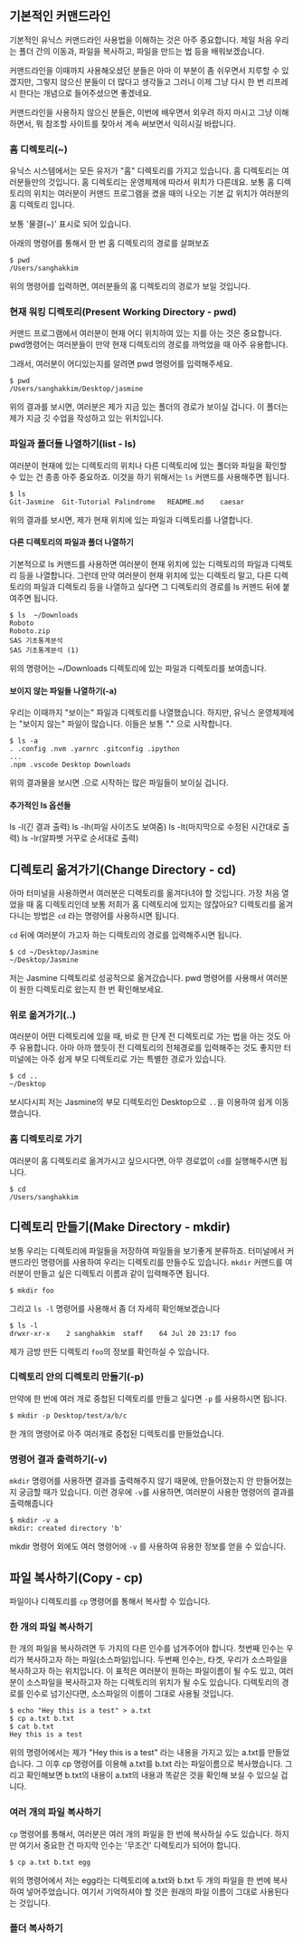 ## 기본적인 커맨드라인

기본적인 유닉스 커맨드라인 사용법을 이해하는 것은 아주 중요합니다.
제일 처음 우리는 폴더 간의 이동과, 파일을 복사하고, 파일을 만드는 법 등을 배워보겠습니다.

커맨드라인을 이때까지 사용해오셨던 분들은 아마 이 부분이 좀 쉬우면서 지루할 수 있겠지만,
그렇지 않으신 분들이 더 많다고 생각들고 그러니 이제 그냥 다시 한 번 리프레시 한다는 개념으로
들어주셨으면 좋겠네요.

커맨드라인을 사용하지 않으신 분들은, 이번에 배우면서 외우려 하지 마시고 그냥 이해하면서,
뭐 참조할 사이트를 찾아서 계속 써보면서 익히시길 바랍니다.

### 홈 디렉토리(~)

유닉스 시스템에서는 모든 유저가 "홈" 디렉토리를 가지고 있습니다. 홈 디렉토리는
여러분들만의 것입니다. 홈 디렉토리는 운영체제에 따라서 위치가 다른데요. 보통 홈 디렉토리의 위치는
여러분이 커맨드 프로그램을 켰을 때의 나오는 기본 값 위치가 여러분의 홈 디렉토리 입니다.

보통 '물결(~)' 표시로 되어 있습니다.

아래의 명령어를 통해서 한 번 홈 디렉토리의 경로를 살펴보죠

```shell
$ pwd
/Users/sanghakkim
```

위의 명령어를 입력하면, 여러분들의 홈 디렉토리의 경로가 보일 것입니다.

### 현재 워킹 디렉토리(Present Working Directory - pwd)

커맨드 프로그램에서 여러분이 현재 어디 위치하여 있는 지를 아는 것은 중요합니다. pwd명령어는 여러분들이
만약 현재 디렉토리의 경로를 까먹었을 때 아주 유용합니다.

그래서, 여러분이 어디있는지를 알려면 pwd 명령어를 입력해주세요.

```shell
$ pwd
/Users/sanghakkim/Desktop/jasmine
```

위의 결과를 보시면, 여러분은 제가 지금 있는 폴더의 경로가 보이실 겁니다. 이 폴더는 제가 지금 깃 수업을
작성하고 있는 위치입니다. 

### 파일과 폴더들 나열하기(list - ls)

여러분이 현재에 있는 디렉토리의 위치나 다른 디렉토리에 있는 폴더와 파일을 확인할 수 있는 건 종종 아주 중요하죠. 이것을 하기 위해서는 `ls` 커맨드를 사용해주면 됩니다.

```shell
$ ls
Git-Jasmine  Git-Tutorial Palindrome   README.md    caesar
```

위의 결과를 보시면, 제가 현재 위치에 있는 파일과 디렉토리를 나열합니다.

#### 다른 디렉토리의 파일과 폴더 나열하기

기본적으로 ls 커맨드를 사용하면 여러분이 현재 위치에 있는 디렉토리의 파일과 디렉토리 등을 나열합니다. 그런데 만약 여러분이 현재 위치에 있는 디렉토리 말고, 다른 디렉토리의 파일과 디렉토리 등을 나열하고 싶다면 그 디렉토리의 경로를 ls 커맨드 뒤에 붙여주면 됩니다.

```shell
$ ls  ~/Downloads
Roboto
Roboto.zip
SAS 기초통계분석
SAS 기초통계분석 (1)
```

위의 명령어는 ~/Downloads 디렉토리에 있는 파일과 디렉토리를 보여줍니다.

#### 보이지 않는 파일들 나열하기(-a)

우리는 이때까지 "보이는" 파일과 디렉토리를 나열했습니다. 하지만, 유닉스 운영체제에는 "보이지 않는" 파일이 많습니다. 이들은 보통 "." 으로 시작합니다.

```shell
$ ls -a
. .config .nvm .yarnrc .gitconfig .ipython 
...
.npm .vscode Desktop Downloads
```

위의 결과물을 보시면 .으로 시작하는 많은 파일들이 보이실 겁니다.

#### 추가적인 ls 옵션들

ls -l(긴 결과 출력)
ls -lh(파일 사이즈도 보여줌)
ls -lt(마지막으로 수정된 시간대로 출력)
ls -lr(알파벳 거꾸로 순서대로 출력)

## 디렉토리 옮겨가기(Change Directory - cd)

아마 터미널을 사용하면서 여러분은 디렉토리를 옮겨다녀야 할 것입니다. 가장 처음 열었을 때 홈 디렉토리인데 보통 저희가 홈 디렉토리에 있지는 않잖아요? 디렉토리를 옮겨다니는 방법은 `cd` 라는 명령어를 사용하시면 됩니다.

`cd` 뒤에 여러분이 가고자 하는 디렉토리의 경로를 입력해주시면 됩니다.

```shell
$ cd ~/Desktop/Jasmine
~/Desktop/Jasmine
```

저는 Jasmine 디렉토리로 성공적으로 옮겨갔습니다. pwd 명령어를 사용해서 여러분이 원한 디렉토리로 왔는지 한 번 확인해보세요.

### 위로 옮겨가기(..)

여러분이 어떤 디렉토리에 있을 때, 바로 한 단계 전 디렉토리로 가는 법을 아는 것도 아주 유용합니다. 아마 아까 했듯이 전 디렉토리의 전체경로를 입력해주는 것도 좋지만 터미널에는 아주 쉽게 부모 디렉토리로 가는 특별한 경로가 있습니다.

```shell
$ cd ..
~/Desktop
```

보시다시피 저는 Jasmine의 부모 디렉토리인 Desktop으로 `..`을 이용하여 쉽게 이동했습니다.

### 홈 디렉토리로 가기

여러분이 홈 디렉토리로 옮겨가시고 싶으시다면, 아무 경로없이 `cd`를 실행해주시면 됩니다.

```
$ cd
/Users/sanghakkim
```

## 디렉토리 만들기(Make Directory - mkdir)

보통 우리는 디렉토리에 파일들을 저장하여 파일들을 보기좋게 분류하죠. 터미널에서 커맨드라인 명령어를 사용하여 우리는 디렉토리를 만들수도 있습니다. `mkdir` 커맨드를 여러분이 만들고 싶은 디렉토리 이름과 같이 입력해주면 됩니다.

```shell
$ mkdir foo
```

그리고 `ls -l` 명령어를 사용해서 좀 더 자세히 확인해보겠습니다

```shell
$ ls -l
drwxr-xr-x    2 sanghakkim  staff    64 Jul 20 23:17 foo
```

제가 금방 만든 디렉토리 `foo`의 정보를 확인하실 수 있습니다.

### 디렉토리 안의 디렉토리 만들기(-p)

만약에 한 번에 여러 개로 중첩된 디렉토리를 만들고 싶다면 `-p` 를 사용하시면 됩니다.

```shell
$ mkdir -p Desktop/test/a/b/c
```

한 개의 명령어로 아주 여러개로 중첩된 디렉토리를 만들었습니다.

### 명령어 결과 출력하기(-v)

`mkdir` 명령어를 사용하면 결과를 출력해주지 않기 때문에, 만들어졌는지 안 만들어졌는지 궁금할 때가 있습니다. 이런 경우에 `-v`를 사용하면, 여러분이 사용한 명령어의 결과를 출력해줍니다

```shell
$ mkdir -v a
mkdir: created directory 'b'
```

mkdir 명령어 외에도 여러 명령어에 `-v` 를 사용하여 유용한 정보를 얻을 수 있습니다.

## 파일 복사하기(Copy - cp)

파일이나 디렉토리를 `cp` 명령어를 통해서 복사할 수 있습니다.

### 한 개의 파일 복사하기

한 개의 파일을 복사하려면 두 가지의 다른 인수를 넘겨주어야 합니다. 첫번째 인수는 우리가 복사하고자 하는 파일(소스파일)입니다. 두번째 인수는, 타겟, 우리가 소스파일을 복사하고자 하는 위치입니다. 이 표적은 여러분이 원하는 파일이름이 될 수도 있고, 여러분이 소스파일을 복사하고자 하는 디렉토리의 위치가 될 수도 있습니다. 디렉토리의 경로를 인수로 넘기신다면, 소스파일의 이름이 그대로 사용될 것입니다.

```shell
$ echo "Hey this is a test" > a.txt
$ cp a.txt b.txt
$ cat b.txt
Hey this is a test
```

위의 명령어에서는 제가 "Hey this is a test" 라는 내용을 가지고 있는 a.txt를 만들었습니다. 그 이후 cp 명령어를 이용해 a.txt를 b.txt 라는 파일이름으로 복사했습니다. 그리고 확인해보면 b.txt의 내용이
a.txt의 내용과 똑같은 것을 확인해 보실 수 있으실 겁니다.

### 여러 개의 파일 복사하기

`cp` 명령어를 통해서, 여러분은 여러 개의 파일을 한 번에 복사하실 수도 있습니다. 하지만 여기서 중요한 건 마지막 인수는 '무조건' 디렉토리가 되어야 합니다. 

```shell
$ cp a.txt b.txt egg
```

위의 명령어에서 저는 egg라는 디렉토리에 a.txt와 b.txt 두 개의 파일을 한 번에 복사하여 넣어주었습니다. 여기서 기억하셔야 할 것은 원래의 파일 이름이 그대로 사용된다는 것입니다.

### 폴더 복사하기


